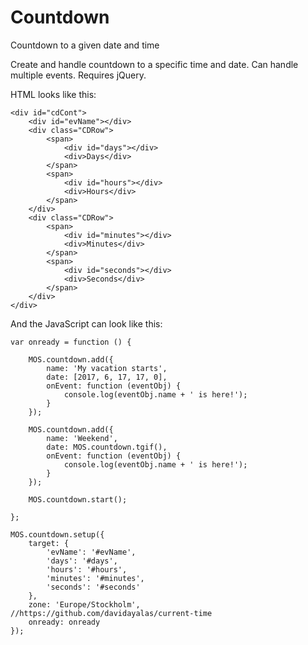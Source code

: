 # Countdown
Countdown to a given date and time


Create and handle countdown to a specific time and date. Can handle multiple events. Requires jQuery.

HTML looks like this:

	<div id="cdCont">
		<div id="evName"></div>
		<div class="CDRow">
			<span>
				<div id="days"></div>
				<div>Days</div>
			</span>
			<span>
				<div id="hours"></div>
				<div>Hours</div>
			</span>
		</div>
		<div class="CDRow">
			<span>
				<div id="minutes"></div>
				<div>Minutes</div>
			</span>
			<span>
				<div id="seconds"></div>
				<div>Seconds</div>
			</span>
		</div>
	</div>

And the JavaScript can look like this:

	var onready = function () {

		MOS.countdown.add({
			name: 'My vacation starts',
			date: [2017, 6, 17, 17, 0],
			onEvent: function (eventObj) {
				console.log(eventObj.name + ' is here!');
			}
		});

		MOS.countdown.add({
			name: 'Weekend',
			date: MOS.countdown.tgif(),
			onEvent: function (eventObj) {
				console.log(eventObj.name + ' is here!');
			}
		});

		MOS.countdown.start();

	};

	MOS.countdown.setup({
		target: {
			'evName': '#evName',
			'days': '#days',
			'hours': '#hours',
			'minutes': '#minutes',
			'seconds': '#seconds'
		},
		zone: 'Europe/Stockholm', //https://github.com/davidayalas/current-time
		onready: onready
	});